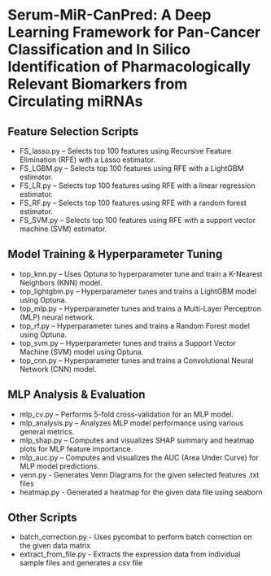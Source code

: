 # Serum-MiR-CanPred: A Deep Learning Framework for Pan-Cancer Classification and In Silico Identification of Pharmacologically Relevant Biomarkers from Circulating miRNAs


## Feature Selection Scripts
- FS_lasso.py – Selects top 100 features using Recursive Feature Elimination (RFE) with a Lasso estimator.
- FS_LGBM.py – Selects top 100 features using RFE with a LightGBM estimator.
- FS_LR.py – Selects top 100 features using RFE with a linear regression estimator.
- FS_RF.py – Selects top 100 features using RFE with a random forest estimator.
- FS_SVM.py – Selects top 100 features using RFE with a support vector machine (SVM) estimator.

## Model Training & Hyperparameter Tuning
- top_knn.py – Uses Optuna to hyperparameter tune and train a K-Nearest Neighbors (KNN) model.
- top_lightgbm.py – Hyperparameter tunes and trains a LightGBM model using Optuna.
- top_mlp.py – Hyperparameter tunes and trains a Multi-Layer Perceptron (MLP) neural network.
- top_rf.py – Hyperparameter tunes and trains a Random Forest model using Optuna.
- top_svm.py – Hyperparameter tunes and trains a Support Vector Machine (SVM) model using Optuna.
- top_cnn.py – Hyperparameter tunes and trains a Convolutional Neural Network (CNN) model.

## MLP Analysis & Evaluation
- mlp_cv.py – Performs 5-fold cross-validation for an MLP model.
- mlp_analysis.py – Analyzes MLP model performance using various general metrics.
- mlp_shap.py – Computes and visualizes SHAP summary and heatmap plots for MLP feature importance.
- mlp_auc.py – Computes and visualizes the AUC (Area Under Curve) for MLP model predictions.
- venn.py - Generates Venn Diagrams for the given selected features .txt files
- heatmap.py - Generated a heatmap for the given data file using seaborn

## Other Scripts
- batch_correction.py - Uses pycombat to perform batch correction on the given data matrix
- extract_from_file.py - Extracts the expression data from individual sample files and generates a csv file
